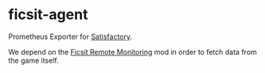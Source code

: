 # ficsit-agent

Prometheus Exporter for [Satisfactory](https://www.satisfactorygame.com/).

We depend on the [Ficsit Remote Monitoring](https://ficsit.app/mod/FicsitRemoteMonitoring) mod in order to fetch data from the game itself.
